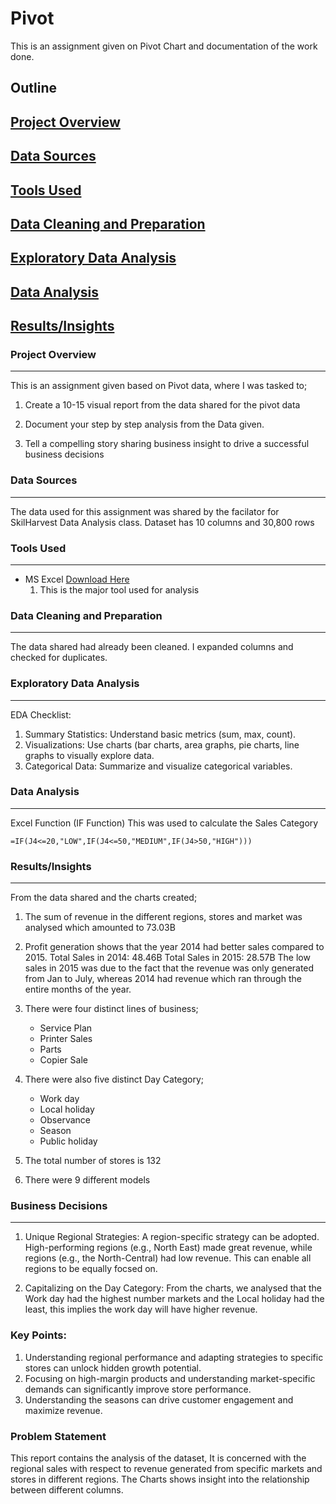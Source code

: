 # Pivot
This is an assignment given on Pivot Chart and documentation of the work done.

## Outline
## [Project Overview](#project-overview)
## [Data Sources](#data-sources)
## [Tools Used](#tools-used)
## [Data Cleaning and Preparation](#data-cleaning-and-preparation)
## [Exploratory Data Analysis](#exploratory-data-analysis)
## [Data Analysis](#data-analysis)
## [Results/Insights](#Results/Insights)


### Project Overview
---
This is an assignment given based on Pivot data, where I was tasked to;

1. Create a 10-15 visual report from the data shared for the pivot data

2. Document your step by step analysis from the Data given.

3. Tell a compelling story sharing business insight to drive a successful business decisions

### Data Sources
---
The data used for this assignment was shared by the facilator for SkilHarvest Data Analysis class.
Dataset has 10 columns and 30,800 rows

### Tools Used
---
- MS Excel [Download Here](https://www.microsoft.com)
    1. This is the major tool used for analysis
 
### Data Cleaning and Preparation
---
The data shared had already been cleaned.
I expanded columns and checked for duplicates.

### Exploratory Data Analysis
---
EDA Checklist:
1. Summary Statistics: Understand basic metrics (sum, max, count).
2. Visualizations: Use charts (bar charts, area graphs, pie charts, line graphs to visually explore data.
3. Categorical Data: Summarize and visualize categorical variables.

### Data Analysis
---
Excel Function (IF Function)
This was used to calculate the Sales Category
```
=IF(J4<=20,"LOW",IF(J4<=50,"MEDIUM",IF(J4>50,"HIGH")))
```
### Results/Insights
---
From the data shared and the charts created;
1. The sum of revenue in the different regions, stores and market was analysed which amounted to 73.03B

2. Profit generation shows that the year 2014 had better sales compared to 2015.
Total Sales in 2014: 48.46B
Total Sales in 2015: 28.57B
The low sales in 2015 was due to the fact that the revenue was only generated from Jan to July,
whereas 2014 had revenue which ran through the entire months of the year.

4. There were four distinct lines of business;
   - Service Plan
   - Printer Sales
   - Parts
   - Copier Sale

6. There were also five distinct Day Category;
   - Work day
   - Local holiday
   - Observance
   - Season
   - Public holiday
  
7. The total number of stores is 132
8. There were 9 different models

### Business Decisions
---
1. Unique Regional Strategies: A region-specific strategy can be adopted. High-performing regions (e.g., North East) made great revenue, while regions (e.g., the North-Central) had low revenue. This can enable all regions to be equally focsed on.

2. Capitalizing on the Day Category: From the charts, we analysed that the Work day had the highest number markets and the Local holiday had the least, this implies the work day will have higher revenue.

### Key Points:
1. Understanding regional performance and adapting strategies to specific stores can unlock hidden growth potential.
2. Focusing on high-margin products and understanding market-specific demands can significantly improve store performance.
3. Understanding the seasons can drive customer engagement and maximize revenue.

### Problem Statement
This report contains the analysis of the dataset, It is concerned with the regional sales with respect to revenue generated from specific markets and stores in different regions.
The Charts shows insight into the relationship between different columns.



